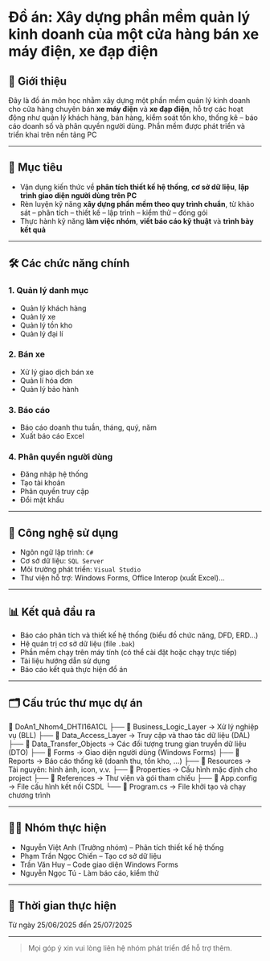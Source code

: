 # Đồ án: Xây dựng phần mềm quản lý kinh doanh của một cửa hàng bán xe máy điện, xe đạp điện

## 📌 Giới thiệu
Đây là đồ án môn học nhằm xây dựng một phần mềm quản lý kinh doanh cho cửa hàng chuyên bán **xe máy điện** và **xe đạp điện**, hỗ trợ các hoạt động như quản lý khách hàng, bán hàng, kiểm soát tồn kho, thống kê – báo cáo doanh số và phân quyền người dùng. Phần mềm được phát triển và triển khai trên nền tảng PC

---

## 🎯 Mục tiêu
- Vận dụng kiến thức về **phân tích thiết kế hệ thống**, **cơ sở dữ liệu**, **lập trình giao diện người dùng trên PC**
- Rèn luyện kỹ năng **xây dựng phần mềm theo quy trình chuẩn**, từ khảo sát – phân tích – thiết kế – lập trình – kiểm thử – đóng gói
- Thực hành kỹ năng **làm việc nhóm**, **viết báo cáo kỹ thuật** và **trình bày kết quả**

---

## 🛠️ Các chức năng chính

### 1. Quản lý danh mục
- Quản lý khách hàng
- Quản lý xe
- Quản lý tồn kho
- Quản lý đại lí

### 2. Bán xe
- Xử lý giao dịch bán xe
- Quản lí hóa đơn
- Quản lý bảo hành

### 3. Báo cáo
- Báo cáo doanh thu tuần, tháng, quý, năm
- Xuất báo cáo Excel

### 4. Phân quyền người dùng
- Đăng nhập hệ thống
- Tạo tài khoản
- Phân quyền truy cập
- Đổi mật khẩu

---

## 🧩 Công nghệ sử dụng
- Ngôn ngữ lập trình: `C#`
- Cơ sở dữ liệu: `SQL Server`
- Môi trường phát triển: `Visual Studio`
- Thư viện hỗ trợ: Windows Forms, Office Interop (xuất Excel)...

---

## 📊 Kết quả đầu ra
- Báo cáo phân tích và thiết kế hệ thống (biểu đồ chức năng, DFD, ERD...)
- Hệ quản trị cơ sở dữ liệu (file `.bak`)
- Phần mềm chạy trên máy tính (có thể cài đặt hoặc chạy trực tiếp)
- Tài liệu hướng dẫn sử dụng
- Báo cáo kết quả thực hiện đồ án

---

## 🗂️ Cấu trúc thư mục dự án
📁 DoAn1_Nhom4_DHTI16A1CL
├── 📂 Business_Logic_Layer       → Xử lý nghiệp vụ (BLL)
├── 📂 Data_Access_Layer         → Truy cập và thao tác dữ liệu (DAL)
├── 📂 Data_Transfer_Objects     → Các đối tượng trung gian truyền dữ liệu (DTO)
├── 📂 Forms                     → Giao diện người dùng (Windows Forms)
├── 📂 Reports                   → Báo cáo thống kê (doanh thu, tồn kho, ...)
├── 📂 Resources                 → Tài nguyên: hình ảnh, icon, v.v.
├── 📂 Properties                → Cấu hình mặc định cho project
├── 📂 References                → Thư viện và gói tham chiếu
├── 📄 App.config                → File cấu hình kết nối CSDL
└── 📄 Program.cs                → File khởi tạo và chạy chương trình

---

## 👨‍💻 Nhóm thực hiện
- Nguyễn Việt Anh (Trưởng nhóm) – Phân tích thiết kế hệ thống
- Phạm Trần Ngọc Chiến – Tạo cơ sở dữ liệu
- Trần Văn Huy – Code giao diện Windows Forms
- Nguyễn Ngọc Tú - Làm báo cáo, kiểm thử

---

## 📅 Thời gian thực hiện
Từ ngày 25/06/2025 đến 25/07/2025

---

> Mọi góp ý xin vui lòng liên hệ nhóm phát triển để hỗ trợ thêm.
